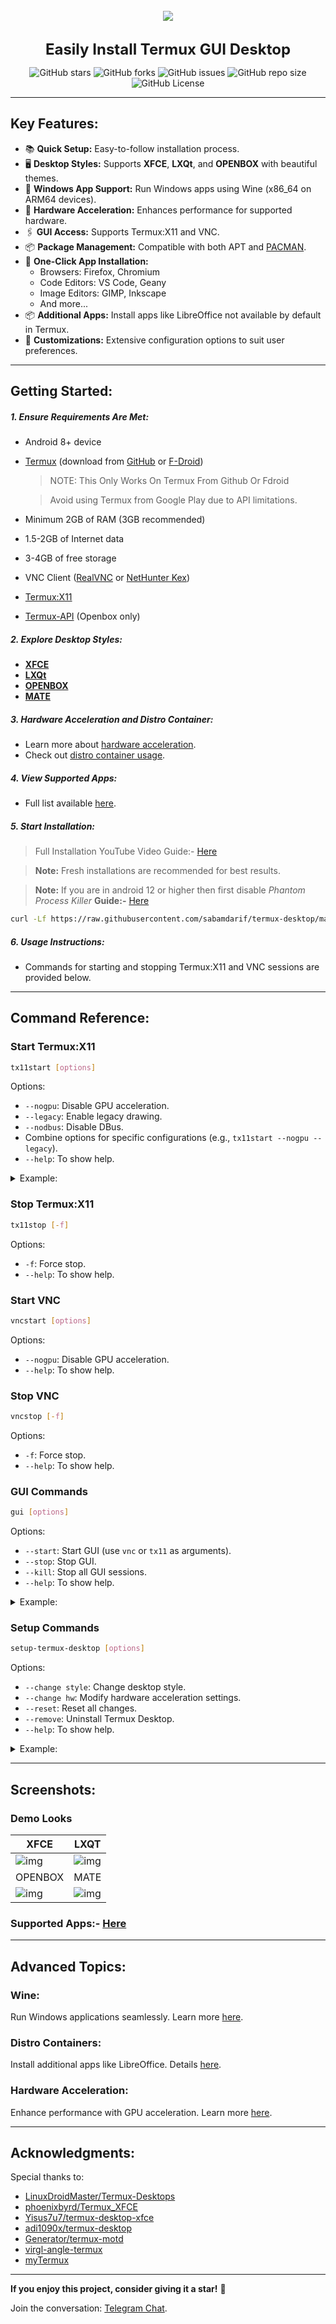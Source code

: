 <br>
<center><img src="images/xfce/look_1/desktop.png"></center>
<br>

<p align="center"><b style="font-size: x-large">Easily Install Termux GUI Desktop</b></p>

<div align="center">

![GitHub stars](https://img.shields.io/github/stars/sabamdarif/termux-desktop?style=for-the-badge) ![GitHub forks](https://img.shields.io/github/forks/sabamdarif/termux-desktop?color=teal&style=for-the-badge) ![GitHub issues](https://img.shields.io/github/issues/sabamdarif/termux-desktop?color=violet&style=for-the-badge) ![GitHub repo size](https://img.shields.io/github/repo-size/sabamdarif/termux-desktop?style=for-the-badge) ![GitHub License](https://img.shields.io/github/license/sabamdarif/termux-desktop?style=for-the-badge)

</div>

---

## Key Features:

- :books: **Quick Setup:** Easy-to-follow installation process.
- :desktop_computer: **Desktop Styles:** Supports **XFCE**, **LXQt**, and **OPENBOX** with beautiful themes.
- :wine_glass: **Windows App Support:** Run Windows apps using Wine (x86_64 on ARM64 devices).
- :mechanical_arm: **Hardware Acceleration:** Enhances performance for supported hardware.
- :paperclips: **GUI Access:** Supports Termux:X11 and VNC.
- :package: **Package Management:** Compatible with both APT and [PACMAN](https://youtu.be/ditNvG5Nxj0).
- :jigsaw: **One-Click App Installation:**
  - Browsers: Firefox, Chromium
  - Code Editors: VS Code, Geany
  - Image Editors: GIMP, Inkscape
  - And more...
- :package: **Additional Apps:** Install apps like LibreOffice not available by default in Termux.
- :art: **Customizations:** Extensive configuration options to suit user preferences.

---

## Getting Started:

##### 1. Ensure Requirements Are Met:
   - Android 8+ device
   - [Termux](https://termux.dev/en/) (download from [GitHub](https://github.com/termux/termux-app/releases) or [F-Droid](https://f-droid.org/en/packages/com.termux/))
      >NOTE: This Only Works On Termux From Github Or Fdroid

     > Avoid using Termux from Google Play due to API limitations.
   - Minimum 2GB of RAM (3GB recommended)
   - 1.5-2GB of Internet data
   - 3-4GB of free storage
   - VNC Client ([RealVNC](https://play.google.com/store/apps/details?id=com.realvnc.viewer.android) or [NetHunter Kex](https://store.nethunter.com/en/packages/com.offsec.nethunter.kex/))
   - [Termux:X11](https://github.com/termux/termux-x11/releases)
   - [Termux-API](https://github.com/termux/termux-api/releases) (Openbox only)

##### 2. Explore Desktop Styles:
   - **[XFCE](xfce_styles.md)**
   - **[LXQt](lxqt_styles.md)**
   - **[OPENBOX](openbox_styles.md)**
   - **[MATE](mate_styles.md)**

##### 3. Hardware Acceleration and Distro Container:
   - Learn more about [hardware acceleration](hw-acceleration.md).
   - Check out [distro container usage](proot-caontainer.md).

##### 4. View Supported Apps:
   - Full list available [here](applist.md).

##### 5. Start Installation: 
> Full Installation YouTube Video Guide:- [Here](https://youtu.be/SlR9f9hl5CQ?si=7O13ZAzdAnB_wwWw)

> **Note:** Fresh installations are recommended for best results.

> **Note:** If you are in android 12 or higher then first disable *Phantom Process Killer* **Guide:-** [Here](https://github.com/atamshkai/Phantom-Process-Killer)
   ```bash
   curl -Lf https://raw.githubusercontent.com/sabamdarif/termux-desktop/main/setup-termux-desktop -o setup-termux-desktop && chmod +x setup-termux-desktop && ./setup-termux-desktop
   ```

##### 6. Usage Instructions:
   - Commands for starting and stopping Termux:X11 and VNC sessions are provided below.

---

## Command Reference:

### Start Termux:X11
```bash
tx11start [options]
```
Options:
- `--nogpu`: Disable GPU acceleration.
- `--legacy`: Enable legacy drawing.
- `--nodbus`: Disable DBus.
- Combine options for specific configurations (e.g., `tx11start --nogpu --legacy`).
- `--help`: To show help.

<details>
<summary>Example:</summary>

- `tx11start` *to star Termux:11 with gpu acceleration*
- `tx11start --nogpu` *to star Termux:11 without gpu acceleration*
- `tx11start --nogpu --legacy` *to star Termux:11 without gpu acceleration and _-legacy-drawing_*
- `tx11start --nodbus` *to star Termux:11 without dbus*
- `tx11start --nodbus --nogpu` *to star Termux:11 without gpu acceleration and dbus*
- `tx11start --nodbus --nogpu --legacy` *to star Termux:11 without gpu acceleration and dbus and with _-legacy-drawing_*
- `tx11start --nodbus --legacy` *to star Termux:11 without dbus and use _-legacy-drawing_ (nodbus and gpu)*
- `tx11start --legacy` *to star Termux:11 with _-legacy-drawing_ (with dbus and gpu)*
- `tx11start --debug --OTHER-PARAMETERS` *To see log of that commmand*
  >tx11start --debug --nogpu *To See tx11start --nogpu's log*

</details>

### Stop Termux:X11
```bash
tx11stop [-f]
```
Options:
- `-f`: Force stop.
- `--help`: To show help.

### Start VNC
```bash
vncstart [options]
```
Options:
- `--nogpu`: Disable GPU acceleration.
- `--help`: To show help.

### Stop VNC
```bash
vncstop [-f]
```
Options:
- `-f`: Force stop.
- `--help`: To show help.

### GUI Commands
```bash
gui [options]
```
Options:
- `--start`: Start GUI (use `vnc` or `tx11` as arguments).
- `--stop`: Stop GUI.
- `--kill`: Stop all GUI sessions.
- `--help`: To show help.

<details>
<summary>Example:</summary>

##### If you select only one of them to access gui
- `gui --start / gui -l` *to start Termux gui*
- `gui --stop / gui -s` *to stop gui*

##### If you select both for gui access
- `gui -l / --start` `vnc` *to start VNC*
- `gui -l / --start` `tx11` *to start Termux:X11*
- `gui -s / --stop` `vnc` *to stop VNC*
- `gui -s / --stop` `tx11` *to stop Termux:X11*
- `gui -k / --kill / -kill` *to kill both vncserver and Termux:x11 At Once*

</details>

### Setup Commands
```bash
setup-termux-desktop [options]
```
Options:
- `--change style`: Change desktop style.
- `--change hw`: Modify hardware acceleration settings.
- `--reset`: Reset all changes.
- `--remove`: Uninstall Termux Desktop.
- `--help`: To show help.

<details>
<summary>Example:</summary>

- `setup-termux-desktop --change style` *To Change Desktop Style*
- `setup-termux-desktop --change hw` *To Change Hardware Acceleration Method*
- `setup-termux-desktop --change pd` *To Change Installed Proot-Distro*
- `setup-termux-desktop --change autostart` *To change autostart behaviour*
- `setup-termux-desktop --change display` *To change termux:x11 display port*
<br>

- `setup-termux-desktop --reinstall icons / themes /config` *To Reinstall Icons / Themes / Config*
- `setup-termux-desktop --reinstall icons,themes,..etc` *To Reinstall Them At Once*
<br>

- `setup-termux-desktop --reset` *To Reset All Changes Made By This Script Without Uninstalling The Packages*
<br>

- `setup-termux-desktop --remove / -r` *To Remove Termux Desktop*
<br>

- `setup-termux-desktop --debug` **(At The Start)** *To generate a log file for any of the above command*

  - `setup-termux-desktop --debug --install` *To create a log of whole installation process*

</details>

---

## Screenshots:

### Demo Looks

|XFCE|LXQT|
|--|--|
|![img](images/xfce/look_1/look.png)|![img](images/lxqt/look_2/start-menu.png)|
|OPENBOX|MATE|
|![img](images/openbox/look_1/desktop.png)|![img](images/mate/look_1/desktop.png)|

### Supported Apps:- [Here](applist.md)
---

## Advanced Topics:

### Wine:
Run Windows applications seamlessly. Learn more [here](https://github.com/sabamdarif/termux-desktop/blob/main/wine.md#wine_glasslearn-about-wine).

### Distro Containers:
Install additional apps like LibreOffice. Details [here](proot-caontainer.md).

### Hardware Acceleration:
Enhance performance with GPU acceleration. Learn more [here](hw-acceleration.md).

---

## Acknowledgments:
Special thanks to:
- [LinuxDroidMaster/Termux-Desktops](https://github.com/LinuxDroidMaster/Termux-Desktops)
- [phoenixbyrd/Termux_XFCE](https://github.com/phoenixbyrd/Termux_XFCE)
- [Yisus7u7/termux-desktop-xfce](https://github.com/Yisus7u7/termux-desktop-xfce)
- [adi1090x/termux-desktop](https://github.com/adi1090x/termux-desktop)
- [Generator/termux-motd](https://github.com/Generator/termux-motd)
- [virgl-angle-termux](https://github.com/ar37-rs/virgl-angle-termux)
- [myTermux](https://github.com/mayTermux/myTermux)
---

**If you enjoy this project, consider giving it a star!** :star2:

Join the conversation: [Telegram Chat](https://t.me/hello_android_0).